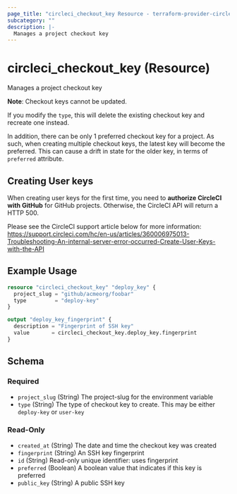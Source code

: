 ```yaml
---
page_title: "circleci_checkout_key Resource - terraform-provider-circleci"
subcategory: ""
description: |-
  Manages a project checkout key
---
```


# circleci_checkout_key (Resource)

Manages a project checkout key

**Note**: Checkout keys cannot be updated.

If you modify the `type`, this will delete the existing checkout key and recreate one instead.

In addition, there can be only 1 preferred checkout key for a project.
As such, when creating multiple checkout keys, the latest key will become the preferred.
This can cause a drift in state for the older key, in terms of `preferred` attribute.

## Creating User keys

When creating user keys for the first time, you need to **authorize CircleCI with GitHub** for GitHub projects.
Otherwise, the CircleCI API will return a HTTP 500.

Please see the CircleCI support article below for more information:
https://support.circleci.com/hc/en-us/articles/360006975013-Troubleshooting-An-internal-server-error-occurred-Create-User-Keys-with-the-API

## Example Usage

```terraform
resource "circleci_checkout_key" "deploy_key" {
  project_slug = "github/acmeorg/foobar"
  type         = "deploy-key"
}

output "deploy_key_fingerprint" {
  description = "Fingerprint of SSH key"
  value       = circleci_checkout_key.deploy_key.fingerprint
}
```

<!-- schema generated by tfplugindocs -->
## Schema

### Required

- `project_slug` (String) The project-slug for the environment variable
- `type` (String) The type of checkout key to create. This may be either `deploy-key` or `user-key`

### Read-Only

- `created_at` (String) The date and time the checkout key was created
- `fingerprint` (String) An SSH key fingerprint
- `id` (String) Read-only unique identifier: uses fingerprint
- `preferred` (Boolean) A boolean value that indicates if this key is preferred
- `public_key` (String) A public SSH key
